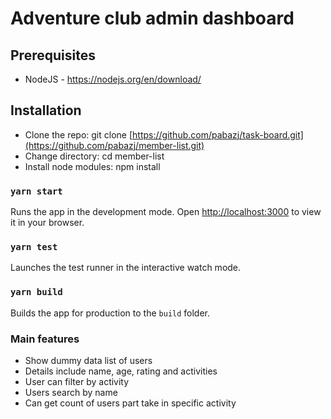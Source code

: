 # Adventure club admin dashboard

## Prerequisites
- NodeJS - https://nodejs.org/en/download/

## Installation
- Clone the repo: git clone [https://github.com/pabazj/task-board.git](https://github.com/pabazj/member-list.git)
- Change directory: cd member-list
- Install node modules: npm install

### `yarn start`
Runs the app in the development mode.
Open [http://localhost:3000](http://localhost:3000) to view it in your browser.

### `yarn test`
Launches the test runner in the interactive watch mode.

### `yarn build`
Builds the app for production to the `build` folder.

### Main features
- Show dummy data list of users  
- Details include name, age, rating and activities 
- User can filter by activity
- Users search by name 
- Can get count of users part take in specific activity 
